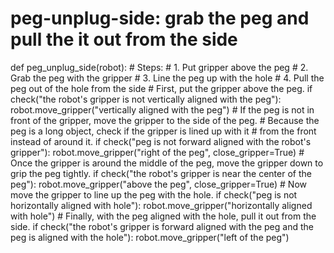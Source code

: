 # peg-unplug-side: grab the peg and pull the it out from the side
def peg_unplug_side(robot):
    # Steps:
    #  1. Put gripper above the peg
    #  2. Grab the peg with the gripper
    #  3. Line the peg up with the hole
    #  4. Pull the peg out of the hole from the side
    # First, put the gripper above the peg.
    if check("the robot's gripper is not vertically aligned with the peg"):
        robot.move_gripper("vertically aligned with the peg")
    # If the peg is not in front of the gripper, move the gripper to the side of the peg.
    # Because the peg is a long object, check if the gripper is lined up with it
    # from the front instead of around it.
    if check("peg is not forward aligned with the robot's gripper"):
        robot.move_gripper("right of the peg", close_gripper=True)
    # Once the gripper is around the middle of the peg, move the gripper down to grip the peg tightly.
    if check("the robot's gripper is near the center of the peg"):
        robot.move_gripper("above the peg", close_gripper=True)
    # Now move the gripper to line up the peg with the hole.
    if check("peg is not horizontally aligned with hole"):
        robot.move_gripper("horizontally aligned with hole")
    # Finally, with the peg aligned with the hole, pull it out from the side.
    if check("the robot's gripper is forward aligned with the peg and the peg is aligned with the hole"):
        robot.move_gripper("left of the peg")